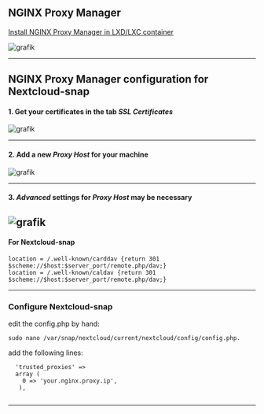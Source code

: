 ## NGINX Proxy Manager

[Install NGINX Proxy Manager in LXD/LXC container](https://github.com/scubamuc/scubamuc.github.io/blob/scubamuc/wiki-md/LXD-LXC-NGINX_Proxy_Manager.md)


![grafik](https://user-images.githubusercontent.com/54933878/203948648-ce03c4a9-22d5-498c-8a05-82ea62778156.png)

----
## NGINX Proxy Manager configuration for Nextcloud-snap

#### 1. Get your certificates in the tab *SSL Certificates*

![grafik](https://user-images.githubusercontent.com/54933878/219947075-ba59e198-25d3-4bf5-97ea-dd71379b6b8b.png)


----

#### 2. Add a new *Proxy Host* for your machine

![grafik](https://user-images.githubusercontent.com/54933878/219946813-eeca736f-ef55-49e5-9e68-30e9366b961a.png)

----

#### 3. *Advanced* settings for *Proxy Host* may be necessary

![grafik](https://user-images.githubusercontent.com/54933878/208299781-930c748e-d411-42a4-811e-f2ccc4fa41b6.png)
----

#### For Nextcloud-snap

```
location = /.well-known/carddav {return 301 $scheme://$host:$server_port/remote.php/dav;}
location = /.well-known/caldav {return 301 $scheme://$host:$server_port/remote.php/dav;}
```
----
### Configure Nextcloud-snap

edit the config.php by hand:

```
sudo nano /var/snap/nextcloud/current/nextcloud/config/config.php. 
```
add the following lines:

```
  'trusted_proxies' => 
  array (
    0 => 'your.nginx.proxy.ip',
   ),
  
```
----
